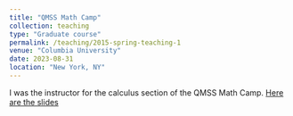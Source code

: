 ```yaml
---
title: "QMSS Math Camp"
collection: teaching
type: "Graduate course"
permalink: /teaching/2015-spring-teaching-1
venue: "Columbia University"
date: 2023-08-31
location: "New York, NY"
---
```


I was the instructor for the calculus section of the QMSS Math Camp. [Here are the slides](/files/mathcampEmile.pdf)



